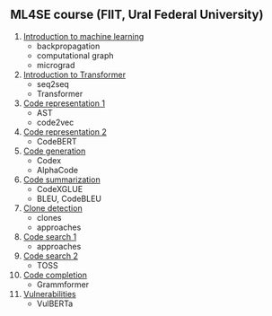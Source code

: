 ## ML4SE course (FIIT, Ural Federal University)

01. [Introduction to machine learning](01_learning.ipynb)
    - backpropagation
    - computational graph
    - micrograd
02. [Introduction to Transformer](02_transformer.ipynb)
    - seq2seq
    - Transformer
03. [Code representation 1](03_code_representation.ipynb)
    - AST
    - code2vec
04. [Code representation 2](04_code_representation.ipynb)
    - CodeBERT
05. [Code generation](05_code_generation.ipynb)
    - Codex
    - AlphaCode
06. [Code summarization](06_code_summarization.ipynb)
    - CodeXGLUE
    - BLEU, CodeBLEU
07. [Clone detection](07_clone_detection.ipynb)
    - clones
    - approaches
08. [Code search 1](08_code_search.ipynb)
    - approaches
09. [Code search 2](09_code_search.ipynb)
    - TOSS
10. [Code completion](10_code_completion.ipynb)
    - Grammformer
11. [Vulnerabilities](11_vulnerabilities.ipynb)
    - VulBERTa
